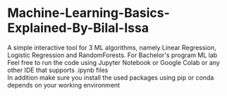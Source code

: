# Machine-Learning-Basics-Explained-By-Bilal-Issa
A simple interactive tool for 3 ML algorithms, namely Linear Regression, Logistic Regression and RandomForests. For Bachelor's program ML lab  
Feel free to run the code using Jupyter Notebook or Google Colab or any other IDE that supports .ipynb files  
In addition make sure you install the used packages using pip or conda depends on your working environment
